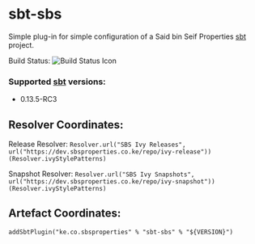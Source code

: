 sbt-sbs
=======

Simple plug-in for simple configuration of a Said bin Seif Properties [sbt][1] project.


Build Status:  ![Build Status Icon][2]

### Supported [sbt][1] versions:
-  0.13.5-RC3


## Resolver Coordinates:

Release Resolver:
`Resolver.url("SBS Ivy Releases", url("https://dev.sbsproperties.co.ke/repo/ivy-release"))(Resolver.ivyStylePatterns)`


Snapshot Resolver:
`Resolver.url("SBS Ivy Snapshots", url("https://dev.sbsproperties.co.ke/repo/ivy-snapshot"))(Resolver.ivyStylePatterns)`


## Artefact Coordinates:
`addSbtPlugin("ke.co.sbsproperties" % "sbt-sbs" % "${VERSION}")`


[1]:  http://scala-sbt.org
[2]: https://dev.sbsproperties.co.ke/app/rest/builds/buildType(id:SBT_Sbs_Default)/statusIcon
